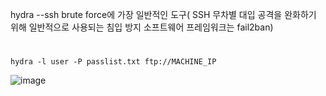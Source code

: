 hydra --ssh brute force에 가장 일반적인 도구(
SSH 무차별 대입 공격을 완화하기 위해 일반적으로 사용되는 침입 방지 소프트웨어 프레임워크는 fail2ban)
#
```
hydra -l user -P passlist.txt ftp://MACHINE_IP
```
![image](https://user-images.githubusercontent.com/61821641/151919487-1b20d343-c5fb-497d-91ae-9d2663db1900.png)